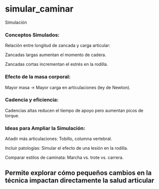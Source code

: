 # simular_caminar
Simulación


### Conceptos Simulados:

Relación entre longitud de zancada y carga articular:

Zancadas largas aumentan el momento de cadera.

Zancadas cortas incrementan el estrés en la rodilla.

### Efecto de la masa corporal:

Mayor masa → Mayor carga en articulaciones (ley de Newton).

### Cadencia y eficiencia:

Cadencias altas reducen el tiempo de apoyo pero aumentan picos de torque.

### Ideas para Ampliar la Simulación:

Añadir más articulaciones: Tobillo, columna vertebral.

Incluir patologías: Simular el efecto de una lesión en la rodilla.

Comparar estilos de caminata: Marcha vs. trote vs. carrera.

## Permite explorar cómo pequeños cambios en la técnica impactan directamente la salud articular


